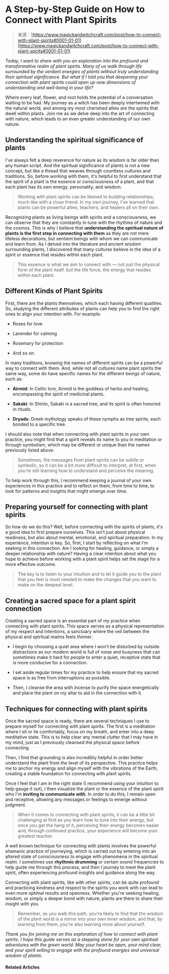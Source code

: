 <!--yml
category: 未分类
date: 2024-06-12 18:32:02
-->

# A Step-by-Step Guide on How to Connect with Plant Spirits‍

> 来源：[https://www.magickandwitchcraft.com/post/how-to-connect-with-plant-spirits#0001-01-01](https://www.magickandwitchcraft.com/post/how-to-connect-with-plant-spirits#0001-01-01)

*Today, I want to share with you an exploration into the profound and transformative realm of plant spirits. Many of us walk through life surrounded by the verdant energies of plants without truly understanding their spiritual significance. But what if I told you that deepening your connection with plant spirits could open up new dimensions of understanding and well-being in your life?*

Where every leaf, flower, and root holds the potential of a conversation waiting to be had. My journey as a witch has been deeply intertwined with the natural world, and among my most cherished allies are the spirits that dwell within plants. Join me as we delve deep into the art of connecting with nature, which leads to an even greater understanding of our own nature.

## Understanding the spiritual significance of plants

I've always felt a deep reverence for nature as its wisdom is far older than any human script. And the spiritual significance of plants is not a new concept, but like a thread that weaves through countless cultures and traditions. So, before working with them, it's helpful to first understand that the spirit of a plant is the essence or consciousness of a plant, and that each plant has its own energy, personality, and wisdom.

> Working with plant spirits can be likened to building relationships, much like with a close friend. In my own journey, I've learned that plants can be powerful allies, teachers, and healers all on their own.

Recognizing plants as living beings with spirits and a consciousness, we can observe that they are constantly in tune with the rhythms of nature and the cosmos. This is why I believe that **understanding the spiritual nature of plants is the first step in connecting with them** as they are not mere lifeless decorations, but sentient beings with whom we can communicate and learn from. As I delved into the literature and ancient wisdom surrounding plants, I discovered that many cultures believe in the idea of a spirit or essence that resides within each plant.

> This essence is what we aim to connect with — not just the physical form of the plant itself, but the life force, the energy that resides within each plant.

## Different Kinds of Plant Spirits

First, there are the plants themselves, which each having different qualities. So, studying the different attributes of plants can help you to find the right ones to align your intention with. For example:

*   Roses for love

*   Lavender for calming

*   Rosemary for protection

*   And so on.

In many traditions, knowing the names of different spirits can be a powerful way to connect with them. And, while not all cultures name plant spirits the same way, some do have specific names for the different beings of nature, such as:

*   **Airmid**: In Celtic lore, Airmid is the goddess of herbs and healing, encompassing the spirit of medicinal plants.

*   **Sakaki**: In Shinto, Sakaki is a sacred tree, and its spirit is often honored in rituals.

*   **Dryads**: Greek mythology speaks of these nymphs as tree spirits, each bonded to a specific tree.

I should also note that when connecting with plant spirits in your own practice, you might find that a spirit reveals its name to you in meditation or through symbolism, which may be different or unique than the names previously listed above.

> Sometimes, the messages from plant spirits can be subtle or symbolic, so it can be a bit more difficult to interpret, at first, when you're still learning how to understand and perceive the meaning.

To help work through this, I recommend keeping a journal of your own experiences in this practice and to reflect on them, from time to time, to look for patterns and insights that might emerge over time.

## Preparing yourself for connecting with plant spirits

So how do we do this? Well, before connecting with the spirits of plants, it's a good idea to first prepare ourselves. This isn't just about physical readiness, but also about mental, emotional, and spiritual preparation. In my experience, intention is key. So, first, I start by reflecting on what I'm seeking in this connection. Am I looking for healing, guidance, or simply a deeper relationship with nature? Having a clear intention about what you hope to achieve before working with a plant spirit helps set the stage for a more effective outcome.

> The key is to listen to your intuition and to let it guide you to the plant that you feel is most needed to make the changes that you want to make on the deepest level.

## Creating a sacred space for a plant spirit connection

Creating a sacred space is an essential part of my practice when connecting with plant spirits. This space serves as a physical representation of my respect and intentions, a sanctuary where the veil between the physical and spiritual realms feels thinner.

*   I begin by choosing a quiet area where I won't be disturbed by outside distractions as our modern world is full of noise and busyness that can sometimes make it hard for people to enter a quiet, receptive state that is more conducive for a connection.

*   I set aside regular times for my practice to help ensure that my sacred space is as free from interruptions as possible.

*   Then, I cleanse the area with incense to purify the space energetically and place the plant on my altar to aid in the connection with it.

## Techniques for connecting with plant spirits

Once the sacred space is ready, there are several techniques I use to prepare myself for connecting with plant spirits. The first is a meditation where I sit or lie comfortably, focus on my breath, and enter into a deep meditative state. This is to help clear any mental clutter that I may have in my mind, just as I previously cleansed the physical space before connecting.

Then, I find that grounding is also incredibly helpful in order better understand the plant from the level of its perspective. This practice helps me to anchor my energy and align myself with the vibrations of the Earth, creating a stable foundation for connecting with plant spirits.

Once I feel that I am in the right state (I recommend using your intuition to help gauge it out), I then visualize the plant or the essence of the plant spirit who I'm **inviting to communicate with**. In order to do this, I remain open and receptive, allowing any messages or feelings to emerge without judgment.

> When it comes to connecting with plant spirits, it can be a little bit challenging at first as you learn how to tune into their energy, but once you get the hang of it, perceiving their energy becomes easier and, through continued practice, your experience will become your greatest teacher.

A well known technique for connecting with plants involves the powerful shamanic practice of journeying, which is carried out by entering into an altered state of consciousness to engage with phenomena in the spiritual realm. I sometimes use **rhythmic drumming** or certain sound frequencies to help guide me through this process, and then I journey to meet the plant spirit, often experiencing profound insights and guidance along the way.

Connecting with plant spirits, like with other spirits, can be quite profound and practicing kindness and respect to the spirits you work with can lead to even more optimal results and openness. Whether you're seeking healing, wisdom, or simply a deeper bond with nature, plants are there to share their insight with you.

> Remember, as you walk this path, you're likely to find that the wisdom of the plant world is a mirror into your own inner wisdom, and that, by learning from them, you're also learning more about yourself.

*Thank you for joining me on this exploration of how to connect with plant spirits. I hope this guide serves as a stepping stone for your own spiritual adventures with the green world. May your heart be open, your mind clear, and your spirit willing to engage with the profound energies and universal wisdom of plants.*

#### Related Articles